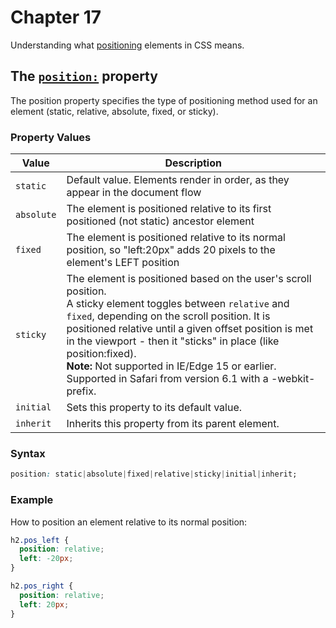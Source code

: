 # Chapter 17

Understanding what [positioning](https://developer.mozilla.org/en-US/docs/Learn/CSS/CSS_layout/Positioning) elements in CSS means.

## The [`position:`](https://www.w3schools.com/cssref/pr_class_position.asp) property

The position property specifies the type of positioning method used for an element (static, relative, absolute, fixed, or sticky).

### Property Values

| Value      | Description                                                                                                                                                                                                                                                                                                                                                                                                        |
| ---------- | ------------------------------------------------------------------------------------------------------------------------------------------------------------------------------------------------------------------------------------------------------------------------------------------------------------------------------------------------------------------------------------------------------------------ |
| `static`   | Default value. Elements render in order, as they appear in the document flow                                                                                                                                                                                                                                                                                                                                       |
| `absolute` | The element is positioned relative to its first positioned (not static) ancestor element                                                                                                                                                                                                                                                                                                                           |
| `fixed`    | The element is positioned relative to its normal position, so "left:20px" adds 20 pixels to the element's LEFT position                                                                                                                                                                                                                                                                                            |
| `sticky`   | The element is positioned based on the user's scroll position. <br>A sticky element toggles between `relative` and `fixed`, depending on the scroll position. It is positioned relative until a given offset position is met in the viewport - then it "sticks" in place (like position:fixed). <br>**Note:** Not supported in IE/Edge 15 or earlier. Supported in Safari from version 6.1 with a -webkit- prefix. |
| `initial`  | Sets this property to its default value.                                                                                                                                                                                                                                                                                                                                                                           |
| `inherit`  | Inherits this property from its parent element.                                                                                                                                                                                                                                                                                                                                                                    |

### Syntax

```CSS
position: static|absolute|fixed|relative|sticky|initial|inherit;
```

### Example

How to position an element relative to its normal position:

```CSS
h2.pos_left {
  position: relative;
  left: -20px;
}

h2.pos_right {
  position: relative;
  left: 20px;
}
```
